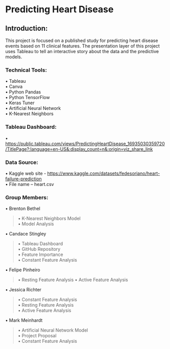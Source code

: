 # Predicting Heart Disease

## Introduction:
This project is focused on a published study for predicting heart disease events based on 11 clinical features. The presentation layer of this project uses Tableau to tell an interactive story about the data and the predictive models.


### Technical Tools:
•	Tableau  
•	Canva  
•	Python Pandas  
•	Python TensorFlow  
•	Keras Tuner  
•	Artificial Neural Network  
•	K-Nearest Neighbors  
  

### Tableau Dashboard:
•	https://public.tableau.com/views/PredictingHeartDisease_16935030359720/TitlePage?:language=en-US&:display_count=n&:origin=viz_share_link


### Data Source:
•	Kaggle web site - https://www.kaggle.com/datasets/fedesoriano/heart-failure-prediction  
•	File name – heart.csv


### Group Members:
•	Brenton Bethel  
>•	K-Nearest Neighbors Model  
>•	Model Analysis 
       
•	Candace Stingley  
>•	Tableau Dashboard  
>•	GitHub Repository  
>•	Feature Importance  
>•	Constant Feature Analysis  
       
•	Felipe Pinheiro  
>•	Resting Feature Analysis
>•	Active Feature Analysis  
       
•	Jessica Richter  
>•	Constant Feature Analysis   
>•	Resting Feature Analysis   
>•	Active Feature Analysis  
       
•	Mark Meinhardt  
>•	Artificial Neural Network Model  
>•	Project Proposal  
>•	Constant Feature Analysis  
